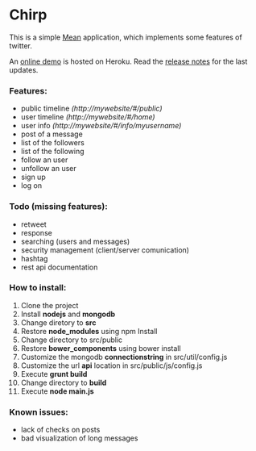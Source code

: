 # Chirp

This is a simple [Mean](https://en.wikipedia.org/wiki/MEAN_(software_bundle)) application, which implements some features of twitter.

An [online demo](http://chirp.dimotta.net) is hosted on Heroku.
Read the [release notes](https://github.com/antdimot/chirp/blob/master/Releasenotes.md)
for the last updates.

### Features:
- public timeline *(http://mywebsite/#/public)*
- user timeline   *(http://mywebsite/#/home)*
- user info       *(http://mywebsite/#/info/myusername)*
- post of a message
- list of the followers
- list of the following
- follow an user
- unfollow an user
- sign up
- log on

### Todo (missing features):
- retweet
- response
- searching (users and messages)
- security management (client/server comunication)
- hashtag
- rest api documentation

### How to install:
1. Clone the project
2. Install **nodejs** and **mongodb**
3. Change diretory to **src**
4. Restore **node_modules** using npm Install
5. Change directory to src/public
6. Restore **bower_components** using bower install
7. Customize the mongodb **connectionstring** in src/util/config.js
8. Customize the url **api** location in src/public/js/config.js
9. Execute **grunt build**
10. Change directory to **build**
11. Execute **node main.js**

### Known issues:
- lack of checks on posts
- bad visualization of long messages
